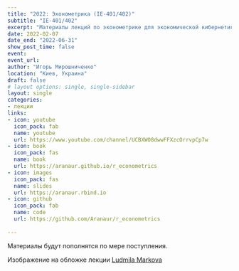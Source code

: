 ```yaml
---
title: "2022: Эконометрика (ІЕ-401/402)"
subtitle: "ІЕ-401/402"
excerpt: "Материалы лекций по эконометрике для экономической кибернетики КНЭУ"
date: 2022-02-07
date_end: "2022-06-31"
show_post_time: false
event: 
event_url:
author: "Игорь Мирошниченко"
location: "Киев, Украина"
draft: false
# layout options: single, single-sidebar
layout: single
categories:
- лекции
links:
- icon: youtube
  icon_pack: fab
  name: youtube
  url: https://www.youtube.com/channel/UCBXWO8dwwFFXzcOrrvpCp7w
- icon: book
  icon_pack: fas
  name: book
  url: https://aranaur.github.io/r_econometrics
- icon: images
  icon_pack: fas
  name: slides
  url: https://aranaur.rbind.io
- icon: github
  icon_pack: fab
  name: code
  url: https://github.com/Aranaur/r_econometrics
  
---
```



Материалы будут пополнятся по мере поступления.

Изображение на обложке лекции [Ludmila Markova](https://www.instagram.com/mi_marko)
